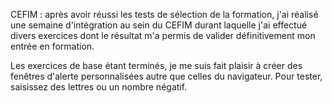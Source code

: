 CEFIM : après avoir réussi les tests de sélection de la formation, j'ai réalisé une semaine d'intégration au sein du CEFIM durant laquelle j'ai effectué divers exercices dont le résultat m'a permis de valider définitivement mon entrée en formation.

Les exercices de base étant terminés, je me suis fait plaisir à créer des fenêtres d'alerte personnalisées autre que celles du navigateur.
Pour tester, saisissez des lettres ou un nombre négatif.

